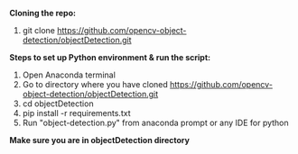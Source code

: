 

**Cloning the repo:**
1) git clone https://github.com/opencv-object-detection/objectDetection.git

**Steps to set up Python environment & run the script:**
1) Open Anaconda terminal
2) Go to directory where you have cloned https://github.com/opencv-object-detection/objectDetection.git
3) cd objectDetection
4) pip install -r requirements.txt
5) Run "object-detection.py" from anaconda prompt or any IDE for python

**Make sure you are in objectDetection directory**



